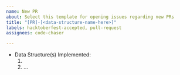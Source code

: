 ```yaml
---
name: New PR
about: Select this template for opening issues regarding new PRs
title: "[PR]-[<data-structure-name-here>]"
labels: hacktoberfest-accepted, pull-request
assignees: code-chaser

---
```


- Data Structure(s) Implemented:
  1. <list-ds-names-here>
  2. ...

